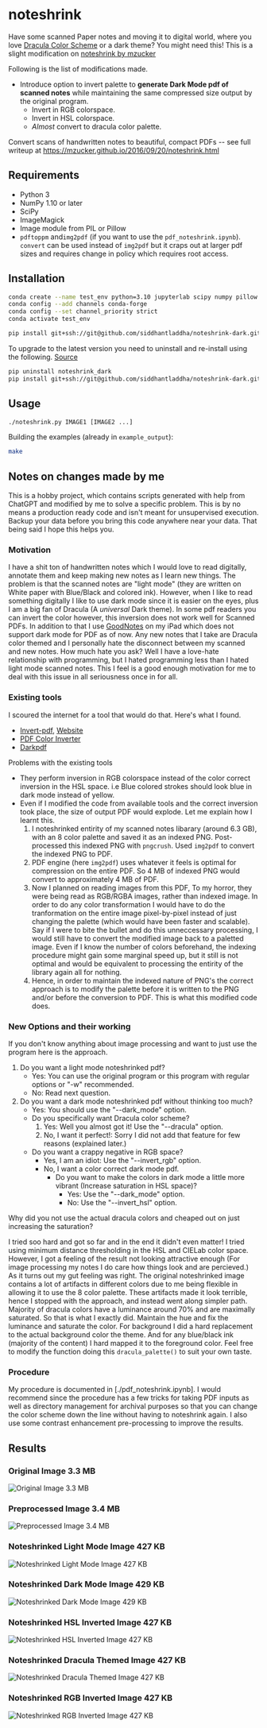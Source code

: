 # noteshrink

Have some scanned Paper notes and moving it to digital world, where you love [Dracula Color Scheme](https://draculatheme.com/) or a dark theme? You might need this! This is a slight modification on [noteshrink by mzucker](https://github.com/mzucker/noteshrink)

Following is the list of modifications made.

- Introduce option to invert palette to **generate Dark Mode pdf of scanned notes** while maintaining the same compressed size output by the original program.
  - Invert in RGB colorspace.
  - Invert in HSL colorspace.
  - *Almost* convert to dracula color palette.

Convert scans of handwritten notes to beautiful, compact PDFs -- see full writeup at <https://mzucker.github.io/2016/09/20/noteshrink.html>

## Requirements

- Python 3
- NumPy 1.10 or later
- SciPy
- ImageMagick
- Image module from PIL or Pillow
- `pdftoppm` and`img2pdf` (if you want to use the `pdf_noteshrink.ipynb`). `convert` can be used instead of `img2pdf` but it craps out at larger pdf sizes and requires change in policy which requires root access.

## Installation

```bash
conda create --name test_env python=3.10 jupyterlab scipy numpy pillow
conda config --add channels conda-forge
conda config --set channel_priority strict
conda activate test_env
```

```bash
pip install git+ssh://git@github.com/siddhantladdha/noteshrink-dark.git
```

To upgrade to the latest version you need to uninstall and re-install using the following. [Source](https://stackoverflow.com/questions/71356330/updating-pip-installed-package-from-git)

```bash
pip uninstall noteshrink_dark
pip install git+ssh://git@github.com/siddhantladdha/noteshrink-dark.git
```

## Usage

```bash
./noteshrink.py IMAGE1 [IMAGE2 ...]
```

Building the examples (already in `example_output`):

```bash
make
```

## Notes on changes made by me

This is a hobby project, which contains scripts generated with help from ChatGPT and modified by me to solve a specific problem. This is by no means a production ready code and isn't meant for unsupervised execution. Backup your data before you bring this code anywhere near your data. That being said I hope this helps you.

### Motivation

I have a shit ton of handwritten notes which I would love to read digitally, annotate them and keep making new notes as I learn new things. The problem is
that the scanned notes are "light mode" (they are written on White paper with Blue/Black and colored ink). However, when I like to read something digitally
I like to use dark mode since it is easier on the eyes, plus I am a big fan of Dracula (A *universal* Dark theme). In some pdf readers you can invert the
color however, this inversion does not work well for Scanned PDFs. In addition to that I use
[GoodNotes](https://www.goodnotes.com/) on my iPad which does not support dark mode for PDF as of now.
Any new notes that I take are Dracula color themed and I personally hate the disconnect between my scanned and new notes. How much hate you ask? Well I have a love-hate relationship with programming, but I hated programming less than I hated light mode scanned notes. This I feel is a good enough motivation for me to deal with this issue in all seriousness once in for all.

### Existing tools

I scoured the internet for a tool that would do that. Here's what I found.

- [Invert-pdf](https://github.com/keotl/invert-pdf), [Website](https://invert-pdf.club/)
- [PDF Color Inverter](https://github.com/Imbernoulli/PDF-Color-Inverter/tree/main)
- [Darkpdf](https://github.com/merkez/darkpdf/tree/master)

Problems with the existing tools

- They perform inversion in RGB colorspace instead of the color correct inversion in the HSL space. i.e Blue colored strokes should look blue in dark mode instead of yellow.
- Even if I modified the code from available tools and the correct inversion took place, the size of output PDF would explode. Let me explain how I learnt this.
  1. I noteshrinked entirity of my scanned notes libarary (around 6.3 GB), with an 8 color palette and saved it as an indexed PNG. Post-processed this indexed PNG with `pngcrush`. Used `img2pdf` to convert the indexed PNG to PDF.
  2. PDF engine (here `img2pdf`) uses whatever it feels is optimal for compression on the entire PDF. So 4 MB of indexed PNG would convert to approximately 4 MB of PDF.
  3. Now I planned on reading images from this PDF, To my horror, they were being read as RGB/RGBA images, rather than indexed image. In order to do any color transformation I would have to do the tranformation on the entire image pixel-by-pixel instead of just changing the palette (which would have been faster and scalable). Say if I were to bite the bullet and do this unneccessary processing, I would still have to convert the modified image back to a paletted image. Even if I know the number of colors beforehand, the indexing procedure might gain some marginal speed up, but it still is not optimal and would be equivalent to processing the entirity of the library again all for nothing.
  4. Hence, in order to maintain the indexed nature of PNG's the correct approach is to modify the palette before it is written to the PNG and/or before the conversion to PDF. This is what this modified code does.

### New Options and their working

If you don't know anything about image processing and want to just use the program here is the approach.

1. Do you want a light mode noteshrinked pdf?
   - Yes: You can use the original program or this program with regular options or "-w" recommended.
   - No: Read next question.
2. Do you want a dark mode noteshrinked pdf without thinking too much?
   - Yes: You should use the "--dark_mode" option.
   - Do you specifically want Dracula color scheme?
      1. Yes: Well you almost got it! Use the "--dracula" option.
      2. No, I want it perfect!: Sorry I did not add that feature for few reasons (explained later.)
   - Do you want a crappy negative in RGB space?
      - Yes, I am an idiot: Use the "--invert_rgb" option.
      - No, I want a color correct dark mode pdf.
        - Do you want to make the colors in dark mode a little more vibrant (Increase saturation in HSL space)?
          - Yes: Use the "--dark_mode" option.
          - No: Use the "--invert_hsl" option.

Why did you not use the actual dracula colors and cheaped out on just increasing the saturation?

I tried soo hard and got so far and in the end it didn't even matter! I tried using minimum distance thresholding in the HSL and CIELab color space. However, I got a feeling of the result not looking attractive enough (For image processing my notes I do care how things look and are percieved.) As it turns out my gut feeling was right. The original noteshrinked image contains a lot of artifacts in different colors due to me being flexible in allowing it to use the 8 color palette. These artifacts made it look terrible, hence I stopped with the approach, and instead went along simpler path. Majority of dracula colors have a luminance around 70% and are maximally saturated. So that is what I exactly did. Maintain the hue and fix the luminance and saturate the color. For background I did a hard replacement to the actual background color the theme. And for any blue/black ink (majority of the content) I hard mapped it to the foreground color. Feel free to modify the function doing this `dracula_palette()` to suit your own taste.

### Procedure

My procedure is documented in [./pdf_noteshrink.ipynb]. I would recommend since the procedure has a few tricks for taking PDF inputs as well as directory management for archival purposes so that
you can change the color scheme down the line without having to noteshrink again. I also use some contrast enhancement pre-processing to improve the results.

## Results

### Original Image 3.3 MB

![Original Image 3.3 MB](./example_output/readme_images/Original.png)

### Preprocessed Image 3.4 MB

![Preprocessed Image 3.4 MB](./example_output/readme_images/Preprocessed.png)

### Noteshrinked Light Mode Image 427 KB

![Noteshrinked Light Mode Image 427 KB](./example_output/readme_images/Light_mode.png)

### Noteshrinked Dark Mode Image 429 KB

![Noteshrinked Dark Mode Image 429 KB](./example_output/readme_images/Dark_mode.png)

### Noteshrinked HSL Inverted Image 427 KB

![Noteshrinked HSL Inverted Image 427 KB](./example_output/readme_images/HSL_inversion.png)

### Noteshrinked Dracula Themed Image 427 KB

![Noteshrinked Dracula Themed Image 427 KB](./example_output/readme_images/dracula.png)

### Noteshrinked RGB Inverted Image 427 KB

![Noteshrinked RGB Inverted Image 427 KB](./example_output/readme_images/RGB_inversion.png)
